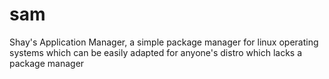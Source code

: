 # sam
Shay's Application Manager, a simple package manager for linux operating systems which can be easily adapted for anyone's distro which lacks a package manager
